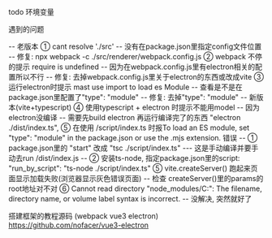 todo
    环境变量


遇到的问题

-- 老版本
    ① cant resolve './src'
        -- 没有在package.json里指定config文件位置
        -- 修复: npx webpack -c ./src/renderer/webpack.config.js
    ② webpack 不停的提示 require is undefined
        -- 因为在webpack.config.js里有electron相关的配置所以不行
        -- 修复: 去掉webpack.config.js里关于electron的东西或改成vite
    ③ 运行electron时提示 mast use import to load es Module
        -- 查看是不是在package.json里配置了"type": "module"
        -- 修复: 去掉"type": "module"
-- 新版本(vite+typescript)
    ④ 使用typescript + electron 时提示不能用model
        -- 因为electron没编译
        -- 需要先build electron 再运行编译完了的东西 "electron ./dist/index.ts",
    ⑤ 在使用 /script/index.ts 时报To load an ES module, set "type": "module" in the package.json or use the .mjs extension. 错误
        -- ① package.json里的 "start" 改成 "tsc ./script/index.ts" --- 这是手动编译并要手动去run /dist/index.js
        -- ② 安装ts-node, 指定package.json里的script: "run_by_script": "ts-node ./script/index.ts"
    ⑤ vite.createServer() 跑起来页面显示加载失败(浏览器显示灰色错误页面)
        -- 检查 createServer()里的params的root地址对不对
    ⑥ Cannot read directory "node_modules/C:": The filename, directory name, or volume label syntax is incorrect.
        -- 没解决, 突然就好了



搭建框架的教程源码 (webpack vue3 electron)
    https://github.com/nofacer/vue3-electron

